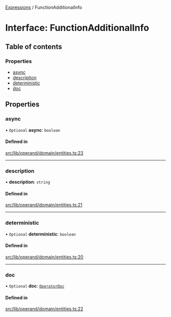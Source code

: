 [Expressions](../README.md) / FunctionAdditionalInfo

# Interface: FunctionAdditionalInfo

## Table of contents

### Properties

- [async](FunctionAdditionalInfo.md#async)
- [description](FunctionAdditionalInfo.md#description)
- [deterministic](FunctionAdditionalInfo.md#deterministic)
- [doc](FunctionAdditionalInfo.md#doc)

## Properties

### async

• `Optional` **async**: `boolean`

#### Defined in

[src/lib/operand/domain/entities.ts:23](https://github.com/data7expressions/3xpr/blob/67c52f7411be29dd217e3e83f8162cdf62d63d02/src/lib/operand/domain/entities.ts#L23)

___

### description

• **description**: `string`

#### Defined in

[src/lib/operand/domain/entities.ts:21](https://github.com/data7expressions/3xpr/blob/67c52f7411be29dd217e3e83f8162cdf62d63d02/src/lib/operand/domain/entities.ts#L21)

___

### deterministic

• `Optional` **deterministic**: `boolean`

#### Defined in

[src/lib/operand/domain/entities.ts:20](https://github.com/data7expressions/3xpr/blob/67c52f7411be29dd217e3e83f8162cdf62d63d02/src/lib/operand/domain/entities.ts#L20)

___

### doc

• `Optional` **doc**: [`OperatorDoc`](OperatorDoc.md)

#### Defined in

[src/lib/operand/domain/entities.ts:22](https://github.com/data7expressions/3xpr/blob/67c52f7411be29dd217e3e83f8162cdf62d63d02/src/lib/operand/domain/entities.ts#L22)
